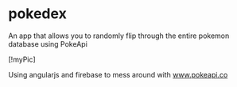 # pokedex

An app that allows you to randomly flip through the entire pokemon database using PokeApi

[!myPic]

Using angularjs and firebase to mess around with www.pokeapi.co
